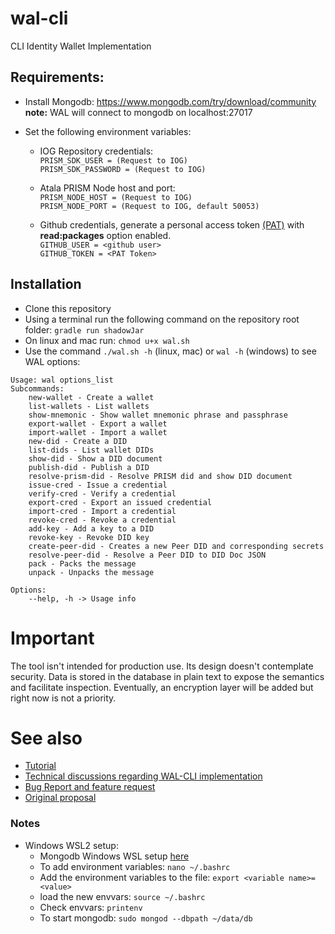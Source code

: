 # wal-cli
CLI Identity Wallet Implementation

## Requirements:

- Install Mongodb: https://www.mongodb.com/try/download/community  
  **note:** WAL will connect to mongodb on localhost:27017

- Set the following environment variables:

  - IOG Repository credentials:    
    `PRISM_SDK_USER = (Request to IOG)`  
    `PRISM_SDK_PASSWORD = (Request to IOG)`

  - Atala PRISM Node host and port:  
    `PRISM_NODE_HOST = (Request to IOG)`  
    `PRISM_NODE_PORT = (Request to IOG, default 50053)`

  - Github credentials, generate a personal access token 
  [(PAT)](https://docs.github.com/en/authentication/keeping-your-account-and-data-secure/creating-a-personal-access-token) with **read:packages** option enabled.    
    `GITHUB_USER = <github user>`      
    `GITHUB_TOKEN = <PAT Token>`  
## Installation

- Clone this repository
- Using a terminal run the following command on the repository root folder: `gradle run shadowJar`
- On linux and mac run: `chmod u+x wal.sh` 
- Use the command `./wal.sh -h` (linux, mac) or `wal -h` (windows) to see WAL options:

```
Usage: wal options_list
Subcommands:
    new-wallet - Create a wallet
    list-wallets - List wallets
    show-mnemonic - Show wallet mnemonic phrase and passphrase
    export-wallet - Export a wallet
    import-wallet - Import a wallet
    new-did - Create a DID
    list-dids - List wallet DIDs
    show-did - Show a DID document
    publish-did - Publish a DID
    resolve-prism-did - Resolve PRISM did and show DID document
    issue-cred - Issue a credential
    verify-cred - Verify a credential
    export-cred - Export an issued credential
    import-cred - Import a credential
    revoke-cred - Revoke a credential
    add-key - Add a key to a DID
    revoke-key - Revoke DID key
    create-peer-did - Creates a new Peer DID and corresponding secrets
    resolve-peer-did - Resolve a Peer DID to DID Doc JSON
    pack - Packs the message
    unpack - Unpacks the message

Options:
    --help, -h -> Usage info
```
# Important  

The tool isn't intended for production use. Its design doesn't contemplate security. Data is stored in the database in plain text to expose the semantics and facilitate inspection. Eventually, an encryption layer will be added but right now is not a priority.

# See also

- [Tutorial](https://github.com/roots-id/wal-cli/wiki/Usage-examples)  
- [Technical discussions regarding WAL-CLI implementation](https://github.com/roots-id/wal-cli/discussions/2)
- [Bug Report and feature request](https://github.com/roots-id/wal-cli/issues/new/choose)
- [Original proposal](https://cardano.ideascale.com/c/idea/381281)

### Notes
- Windows WSL2 setup:
  - Mongodb Windows WSL setup [here](https://docs.microsoft.com/en-us/windows/wsl/tutorials/wsl-database#install-mongodb)
  - To add environment variables: `nano ~/.bashrc`
  - Add the environment variables to the file: `export <variable name>= <value>`
  - load the new envvars: `source ~/.bashrc`
  - Check envvars: `printenv`
  - To start mongodb: `sudo mongod --dbpath ~/data/db`

